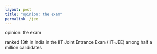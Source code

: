 ```yaml
---
layout: post
title: "opinion: the exam"
permalink: /jee
---
```


opinion: the exam

ranked 13th in India in the IIT Joint Entrance Exam (IIT-JEE) among half a million candidates
